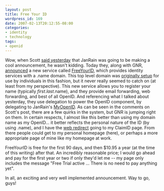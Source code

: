 ```yaml
---
layout: post
title: Free Your ID
wordpress_id: 169
date: 2007-02-13T20:12:55-08:00
categories:
- identity
- technology
tags:
- openid
---
```

Wow, when Scott [said yesterday][] that JanRain was going to be making a cool announcement, he wasn't kidding.  Today
they, along with GNR, [announced][] a new service called [FreeYourID][], which provides identity services with a .name
domain.  This top level domain was [originally setup][] for use by individuals in this fashion, but it never really
seemed to catch on (at least from my perspective).  This new service allows you to register your name (typically
*first*.*last*.name), and they provide email forwarding, web forwarding, and best of all OpenID.  And referencing what I
talked about yesterday, they use delegation to power the OpenID component, by delegating to JanRain's [MyOpenID][].  As
can be seen in the comments on Scott's post, there are a few quirks in the system, but GNR is jumping right on them.  In
certain respects, I almost like this better than using my domain name as my OpenID... it better reflects the personal
nature of the ID (by using .name), and I have the [web redirect][] going to my ClaimID page.  From there people could
get to my personal homepage (here), or perhaps a more appropriate page of mine like my homepage at work.

FreeYourID is free for the first 90 days, and then $10.95 a year (at the time of this writing) after that.  An
incredibly reasonable price; I would go ahead and pay for the first year or two if only they'd let me -- my page only
includes the message "Free Trial active ... There is no need to pay anything yet".

In all, an exciting and very well implemented announcement.  Way to go, guys!

[said yesterday]: http://willnorris.com/2007/02/wp-xrds#comment-1219
[announced]: http://kveton.com/blog/2007/02/13/openid-name-great-news/
[FreeYourID]: http://freeyourid.com/
[originally setup]: http://www.icann.org/tlds/name1/
[MyOpenID]: http://myopenid.com/
[web redirect]: http://will.norris.name/
